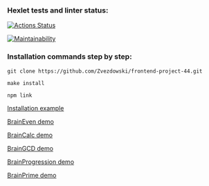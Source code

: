 ### Hexlet tests and linter status:
[![Actions Status](https://github.com/Zvezdowski/frontend-project-44/workflows/hexlet-check/badge.svg)](https://github.com/Zvezdowski/frontend-project-44/actions)

[![Maintainability](https://api.codeclimate.com/v1/badges/52911390035689c80d58/maintainability)](https://codeclimate.com/github/Zvezdowski/frontend-project-44/maintainability)

### Installation commands step by step:

`git clone https://github.com/Zvezdowski/frontend-project-44.git`

`make install`

`npm link`

[Installation example](https://asciinema.org/a/0BRqUSfUp8NqSC3THE8B6wdUN)

[BrainEven demo](https://asciinema.org/a/kNn1nRmdsSYLh0K8uYEAoxLVy)

[BrainCalc demo](https://asciinema.org/a/oQX6E47IokqRXdu6y7lvKJJNk)

[BrainGCD demo](https://asciinema.org/a/t9Yx9womLOTXzY1S0UvF1yCYM)

[BrainProgression demo](https://asciinema.org/a/QlxxCVHM6b4sswAFKg7m29hmr)

[BrainPrime demo](https://asciinema.org/a/tJrcy1DcknoGVLTw9zeC2FkeZ)
